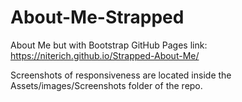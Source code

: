 # About-Me-Strapped
About Me but with Bootstrap
GitHub Pages link: https://niterich.github.io/Strapped-About-Me/

Screenshots of responsiveness are located inside the Assets/images/Screenshots folder of the repo.
